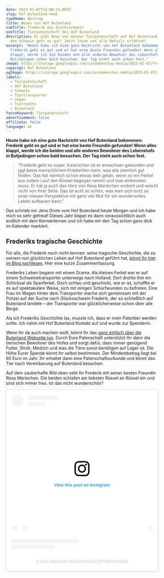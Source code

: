 ```yaml
---
date: 2023-01-07T14:08:13.083Z
slug: hof-butenland-news
typeName: Beitrag
title: Neues von Hof Butenland
subTitle: Frederik das Glücksschwein
seoTitle: Tierpatenschaft bei Hof Butenland
description: Es gibt News von meiner Tierpatenschaft auf Hof Butenland! Frederik
  dem Schwein geht es gut! Jetzt lesen und alle Details erfahren!
excerpt: "Heute habe ich eine gute Nachricht von Hof Butenland bekommen:
  Frederik geht es gut und er hat eine beste Freundin gefunden! Wenn alles
  klappt, werde ich die beiden und alle anderen Bewohner des Lebenshofs in
  Butjadingen schon bald besuchen. Der Tag steht auch schon fest."
image: https://storage.googleapis.com/cardamonchai-media/2023-01-07/frederik-rosa-mariechen-hof-butenland-jpg-imagine-988888_8d7d6f_1024_768/640.webp
copyrigt: Hof Butenland
ogImage: https://storage.googleapis.com/cardamonchai-media/2023-01-07/frederik-hof-butenland-og-jpg-imagine-988888_8c7966_1200_628/640.webp
labels:
  - Tierpatenschaft
  - Hof Butenland
  - Schwein
  - Tiertransporter
  - vegan
  - Tierrechte
  - Butenland
focusKeyword: Tierpatenschaft
advertisement: false
affiliate: false
language: de
---
```

**Heute habe ich eine gute Nachricht von Hof Butenland bekommen: Frederik geht es gut und er hat eine beste Freundin gefunden! Wenn alles klappt, werde ich die beiden und alle anderen Bewohner des Lebenshofs in Butjadingen schon bald besuchen. Der Tag steht auch schon fest.**

> "Frederik geht es super. Inzwischen ist er erwachsen geworden und jagt keine menschlichen Kniekehlen mehr, was alle ziemlich gut finden. Das hat nämlich schon etwas weh getan, wenn so ein Ferkel aus vollem Lauf den Rüssel dagegen rammt und man einknicken muss. Er hat ja auch das Herz von Rosa Mariechen erobert und weicht nicht von ihrer Seite. Das ist echt so schön, was man sich trotz so einer miesen Perspektive mit ganz viel Mut für ein wundervolles Leben aufbauen kann."

Das schrieb mir Jens Grote vom Hof Butenland heute Morgen und ich habe mich so sehr gefreut! Dieses Jahr klappt es dann voraussichtlich auch endlich mit dem Kennenlernen und ich habe mir den Tag schon ganz dick im Kalender markiert.

## Frederiks tragische Geschichte

Für alle, die Frederik noch nicht kennen: seine tragische Geschichte, die zu seinem nun glücklichen Leben auf Hof Butenland geführt hat, [könnt Ihr hier im Blog nachlesen](/2019/08/das-gluecksferkel-von-hof-butenland/). Hier eine kurze Zusammenfassung.

Frederiks Leben begann mit einem Drama. Als kleines Ferkel war er auf einem Schweinetransporter unterwegs nach Holland. Dort drohte ihm ein Schicksal als Spanferkel. Doch schlau und geschickt, wie er ist, schaffte er es auf spektakuläre Weise, sich mit einigen Schürfwunden zu befreien. Eine Frau im Wagen hinter dem Transporter mache sich gemeinsam mit der Polizei auf der Suche nach Glücksschwein Frederik, der so schließlich auf Butenland landete – der Transporter war glücklicherweise schon über alle Berge.

Als ich Frederiks Geschichte las, musste ich, dass er mein Patentier werden sollte. Ich nahm mit Hof Butenland Kontakt auf und wurde zur Spenderin. 

Wenn Ihr da auch machen wollt, könnt Ihr das [ganz einfach über die Butenland Webseite tun](https://www.stiftung-fuer-tierschutz.de/spenden/patenschaft/). Durch Eure Patenschaft unterstützt Ihr dann die tierischen Bewohner des Hofes und sorgt dafür, dass immer genügend Futter, Stroh, Medizin und was die Tiere sonst benötigen auf Lager ist. Die Höhe Eurer Spende könnt Ihr selbst bestimmen. Der Mindestbetrag liegt bei 60 Euro im Jahr. Ihr erhaltet dann eine Patenschaftsurkunde und könnt das Tier nach Vereinbarung auf Butenland besuchen.

A﻿uf dem zauberhafte Bild oben seht Ihr Frederik mit seiner besten Freundin Rosa Mariechen. Die beiden schlafen am liebsten Rüssel an Rüssel ein und sind sich immer treu. Ist das nicht wunderschön?

<blockquote class="instagram-media" data-instgrm-captioned data-instgrm-permalink="https://www.instagram.com/reel/CmUaytpjuwI/?utm_source=ig_embed&amp;utm_campaign=loading" data-instgrm-version="14" style=" background:#FFF; border:0; border-radius:3px; box-shadow:0 0 1px 0 rgba(0,0,0,0.5),0 1px 10px 0 rgba(0,0,0,0.15); margin: 1px; max-width:540px; min-width:326px; padding:0; width:99.375%; width:-webkit-calc(100% - 2px); width:calc(100% - 2px);"><div style="padding:16px;"> <a href="https://www.instagram.com/reel/CmUaytpjuwI/?utm_source=ig_embed&amp;utm_campaign=loading" style=" background:#FFFFFF; line-height:0; padding:0 0; text-align:center; text-decoration:none; width:100%;" target="_blank"> <div style=" display: flex; flex-direction: row; align-items: center;"> <div style="background-color: #F4F4F4; border-radius: 50%; flex-grow: 0; height: 40px; margin-right: 14px; width: 40px;"></div> <div style="display: flex; flex-direction: column; flex-grow: 1; justify-content: center;"> <div style=" background-color: #F4F4F4; border-radius: 4px; flex-grow: 0; height: 14px; margin-bottom: 6px; width: 100px;"></div> <div style=" background-color: #F4F4F4; border-radius: 4px; flex-grow: 0; height: 14px; width: 60px;"></div></div></div><div style="padding: 19% 0;"></div> <div style="display:block; height:50px; margin:0 auto 12px; width:50px;"><svg width="50px" height="50px" viewBox="0 0 60 60" version="1.1" xmlns="https://www.w3.org/2000/svg" xmlns:xlink="https://www.w3.org/1999/xlink"><g stroke="none" stroke-width="1" fill="none" fill-rule="evenodd"><g transform="translate(-511.000000, -20.000000)" fill="#000000"><g><path d="M556.869,30.41 C554.814,30.41 553.148,32.076 553.148,34.131 C553.148,36.186 554.814,37.852 556.869,37.852 C558.924,37.852 560.59,36.186 560.59,34.131 C560.59,32.076 558.924,30.41 556.869,30.41 M541,60.657 C535.114,60.657 530.342,55.887 530.342,50 C530.342,44.114 535.114,39.342 541,39.342 C546.887,39.342 551.658,44.114 551.658,50 C551.658,55.887 546.887,60.657 541,60.657 M541,33.886 C532.1,33.886 524.886,41.1 524.886,50 C524.886,58.899 532.1,66.113 541,66.113 C549.9,66.113 557.115,58.899 557.115,50 C557.115,41.1 549.9,33.886 541,33.886 M565.378,62.101 C565.244,65.022 564.756,66.606 564.346,67.663 C563.803,69.06 563.154,70.057 562.106,71.106 C561.058,72.155 560.06,72.803 558.662,73.347 C557.607,73.757 556.021,74.244 553.102,74.378 C549.944,74.521 548.997,74.552 541,74.552 C533.003,74.552 532.056,74.521 528.898,74.378 C525.979,74.244 524.393,73.757 523.338,73.347 C521.94,72.803 520.942,72.155 519.894,71.106 C518.846,70.057 518.197,69.06 517.654,67.663 C517.244,66.606 516.755,65.022 516.623,62.101 C516.479,58.943 516.448,57.996 516.448,50 C516.448,42.003 516.479,41.056 516.623,37.899 C516.755,34.978 517.244,33.391 517.654,32.338 C518.197,30.938 518.846,29.942 519.894,28.894 C520.942,27.846 521.94,27.196 523.338,26.654 C524.393,26.244 525.979,25.756 528.898,25.623 C532.057,25.479 533.004,25.448 541,25.448 C548.997,25.448 549.943,25.479 553.102,25.623 C556.021,25.756 557.607,26.244 558.662,26.654 C560.06,27.196 561.058,27.846 562.106,28.894 C563.154,29.942 563.803,30.938 564.346,32.338 C564.756,33.391 565.244,34.978 565.378,37.899 C565.522,41.056 565.552,42.003 565.552,50 C565.552,57.996 565.522,58.943 565.378,62.101 M570.82,37.631 C570.674,34.438 570.167,32.258 569.425,30.349 C568.659,28.377 567.633,26.702 565.965,25.035 C564.297,23.368 562.623,22.342 560.652,21.575 C558.743,20.834 556.562,20.326 553.369,20.18 C550.169,20.033 549.148,20 541,20 C532.853,20 531.831,20.033 528.631,20.18 C525.438,20.326 523.257,20.834 521.349,21.575 C519.376,22.342 517.703,23.368 516.035,25.035 C514.368,26.702 513.342,28.377 512.574,30.349 C511.834,32.258 511.326,34.438 511.181,37.631 C511.035,40.831 511,41.851 511,50 C511,58.147 511.035,59.17 511.181,62.369 C511.326,65.562 511.834,67.743 512.574,69.651 C513.342,71.625 514.368,73.296 516.035,74.965 C517.703,76.634 519.376,77.658 521.349,78.425 C523.257,79.167 525.438,79.673 528.631,79.82 C531.831,79.965 532.853,80.001 541,80.001 C549.148,80.001 550.169,79.965 553.369,79.82 C556.562,79.673 558.743,79.167 560.652,78.425 C562.623,77.658 564.297,76.634 565.965,74.965 C567.633,73.296 568.659,71.625 569.425,69.651 C570.167,67.743 570.674,65.562 570.82,62.369 C570.966,59.17 571,58.147 571,50 C571,41.851 570.966,40.831 570.82,37.631"></path></g></g></g></svg></div><div style="padding-top: 8px;"> <div style=" color:#3897f0; font-family:Arial,sans-serif; font-size:14px; font-style:normal; font-weight:550; line-height:18px;">View this post on Instagram</div></div><div style="padding: 12.5% 0;"></div> <div style="display: flex; flex-direction: row; margin-bottom: 14px; align-items: center;"><div> <div style="background-color: #F4F4F4; border-radius: 50%; height: 12.5px; width: 12.5px; transform: translateX(0px) translateY(7px);"></div> <div style="background-color: #F4F4F4; height: 12.5px; transform: rotate(-45deg) translateX(3px) translateY(1px); width: 12.5px; flex-grow: 0; margin-right: 14px; margin-left: 2px;"></div> <div style="background-color: #F4F4F4; border-radius: 50%; height: 12.5px; width: 12.5px; transform: translateX(9px) translateY(-18px);"></div></div><div style="margin-left: 8px;"> <div style=" background-color: #F4F4F4; border-radius: 50%; flex-grow: 0; height: 20px; width: 20px;"></div> <div style=" width: 0; height: 0; border-top: 2px solid transparent; border-left: 6px solid #f4f4f4; border-bottom: 2px solid transparent; transform: translateX(16px) translateY(-4px) rotate(30deg)"></div></div><div style="margin-left: auto;"> <div style=" width: 0px; border-top: 8px solid #F4F4F4; border-right: 8px solid transparent; transform: translateY(16px);"></div> <div style=" background-color: #F4F4F4; flex-grow: 0; height: 12px; width: 16px; transform: translateY(-4px);"></div> <div style=" width: 0; height: 0; border-top: 8px solid #F4F4F4; border-left: 8px solid transparent; transform: translateY(-4px) translateX(8px);"></div></div></div> <div style="display: flex; flex-direction: column; flex-grow: 1; justify-content: center; margin-bottom: 24px;"> <div style=" background-color: #F4F4F4; border-radius: 4px; flex-grow: 0; height: 14px; margin-bottom: 6px; width: 224px;"></div> <div style=" background-color: #F4F4F4; border-radius: 4px; flex-grow: 0; height: 14px; width: 144px;"></div></div></a><p style=" color:#c9c8cd; font-family:Arial,sans-serif; font-size:14px; line-height:17px; margin-bottom:0; margin-top:8px; overflow:hidden; padding:8px 0 7px; text-align:center; text-overflow:ellipsis; white-space:nowrap;"><a href="https://www.instagram.com/reel/CmUaytpjuwI/?utm_source=ig_embed&amp;utm_campaign=loading" style=" color:#c9c8cd; font-family:Arial,sans-serif; font-size:14px; font-style:normal; font-weight:normal; line-height:17px; text-decoration:none;" target="_blank">A post shared by Hof Butenland (@hofbutenland)</a></p></div></blockquote> <script async src="//www.instagram.com/embed.js"></script>